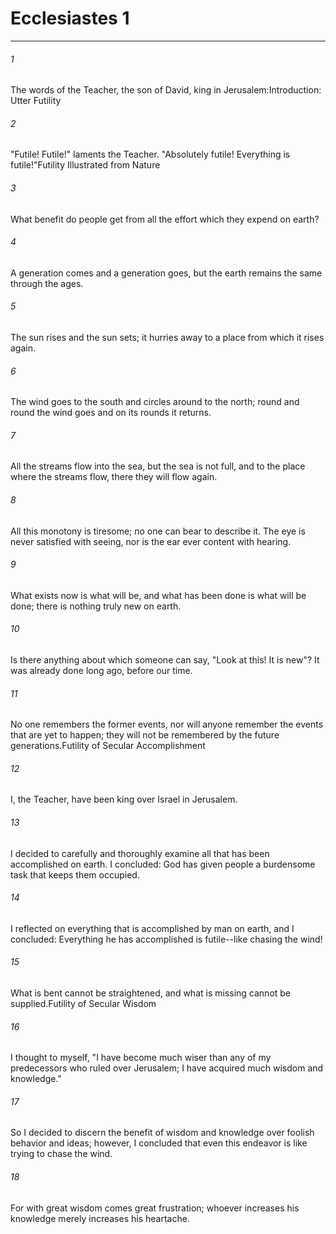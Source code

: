 # Ecclesiastes 1
***



###### 1 
The words of the Teacher, the son of David, king in Jerusalem:Introduction: Utter Futility 

###### 2 
"Futile! Futile!" laments the Teacher. "Absolutely futile! Everything is futile!"Futility Illustrated from Nature 

###### 3 
What benefit do people get from all the effort which they expend on earth? 

###### 4 
A generation comes and a generation goes, but the earth remains the same through the ages. 

###### 5 
The sun rises and the sun sets; it hurries away to a place from which it rises again. 

###### 6 
The wind goes to the south and circles around to the north; round and round the wind goes and on its rounds it returns. 

###### 7 
All the streams flow into the sea, but the sea is not full, and to the place where the streams flow, there they will flow again. 

###### 8 
All this monotony is tiresome; no one can bear to describe it. The eye is never satisfied with seeing, nor is the ear ever content with hearing. 

###### 9 
What exists now is what will be, and what has been done is what will be done; there is nothing truly new on earth. 

###### 10 
Is there anything about which someone can say, "Look at this! It is new"? It was already done long ago, before our time. 

###### 11 
No one remembers the former events, nor will anyone remember the events that are yet to happen; they will not be remembered by the future generations.Futility of Secular Accomplishment 

###### 12 
I, the Teacher, have been king over Israel in Jerusalem. 

###### 13 
I decided to carefully and thoroughly examine all that has been accomplished on earth. I concluded: God has given people a burdensome task that keeps them occupied. 

###### 14 
I reflected on everything that is accomplished by man on earth, and I concluded: Everything he has accomplished is futile--like chasing the wind! 

###### 15 
What is bent cannot be straightened, and what is missing cannot be supplied.Futility of Secular Wisdom 

###### 16 
I thought to myself, "I have become much wiser than any of my predecessors who ruled over Jerusalem; I have acquired much wisdom and knowledge." 

###### 17 
So I decided to discern the benefit of wisdom and knowledge over foolish behavior and ideas; however, I concluded that even this endeavor is like trying to chase the wind. 

###### 18 
For with great wisdom comes great frustration; whoever increases his knowledge merely increases his heartache.
